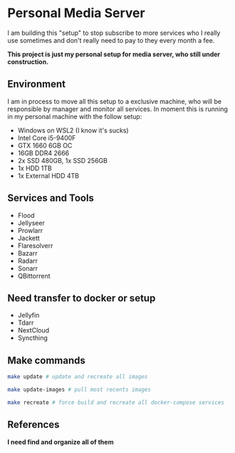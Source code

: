 # Personal Media Server

I am building this "setup" to stop subscribe to more services who I really use sometimes and don't really need to pay to they every month a fee.

**This project is just my personal setup for media server, who still under construction.**

## Environment

I am in process to move all this setup to a exclusive machine, who will be responsible by manager and monitor all services. In moment this is running in my personal machine with the follow setup:

- Windows on WSL2 (I know it's sucks)
- Intel Core i5-9400F
- GTX 1660 6GB OC
- 16GB DDR4 2666
- 2x SSD 480GB, 1x SSD 256GB
- 1x HDD 1TB
- 1x External HDD 4TB

## Services and Tools

- Flood
- Jellyseer
- Prowlarr
- Jackett
- Flaresolverr
- Bazarr
- Radarr
- Sonarr
- QBittorrent

## Need transfer to docker or setup

- Jellyfin
- Tdarr
- NextCloud
- Syncthing

## Make commands

```bash
make update # update and recreate all images

make update-images # pull most recents images

make recreate # force build and recreate all docker-compose services
```

## References

**I need find and organize all of them**
